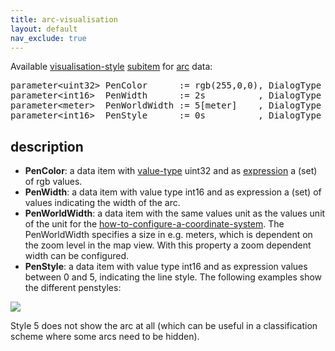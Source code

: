 ```yaml
---
title: arc-visualisation
layout: default
nav_exclude: true
---
```

Available [visualisation-style](visualisation-style) [subitem](subitem) for [arc](arc) data:

<pre>
parameter&lt;uint32&gt; PenColor      := rgb(255,0,0), DialogType = "<B>PenColor</B>";
parameter&lt;int16&gt;  PenWidth      := 2s          , DialogType = "<B>PenWidth</B>";
parameter&lt;meter&gt;  PenWorldWidth := 5[meter]    , DialogType = "<B>PenWorldWidth</B>";
parameter&lt;int16&gt;  PenStyle      := 0s          , DialogType = "<B>PenStyle</B>";
</pre>

## description

-   **PenColor**: a data item with [value-type](value-type) uint32 and as [expression](expression) a (set) of rgb values.
-   **PenWidth**: a data item with value type int16 and as expression a (set) of values indicating the width of the arc.
-   **PenWorldWidth**: a data item with the same values unit as the values unit of the unit for the 
[how-to-configure-a-coordinate-system](how-to-configure-a-coordinate-system). The PenWorldWidth specifies a size in e.g. meters, which is dependent on the zoom level in the map view. With this property a zoom dependent width can be configured.
-   **PenStyle**: a data item with value type int16 and as expression values between 0 and 5, indicating the line style. The following examples show the     different penstyles:

![](../assets/img/GUI/arc_visualisation.png)

Style 5 does not show the arc at all (which can be useful in a classification scheme where some arcs need to be hidden).